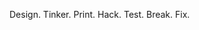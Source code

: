 Design. Tinker. Print. Hack. Test. Break. Fix.

<!---
mepix/mepix is a ✨ special ✨ repository because its `README.md` (this file) appears on your GitHub profile.
You can click the Preview link to take a look at your changes.
--->
